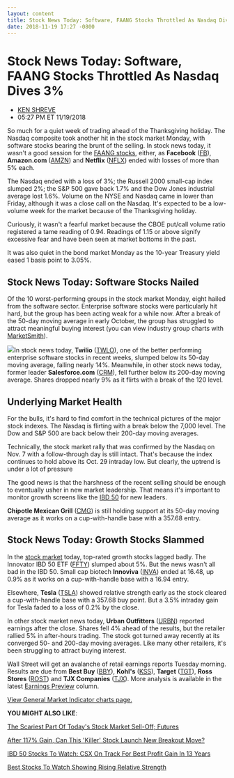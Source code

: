 ```yaml
---
layout: content
title: Stock News Today: Software, FAANG Stocks Throttled As Nasdaq Dives 3%
date: 2018-11-19 17:27 -0800
---
```



Stock News Today: Software, FAANG Stocks Throttled As Nasdaq Dives 3%
======================================================================




* [KEN SHREVE](https://www.investors.com/author/shrevek/ "Posts by KEN SHREVE")
* 05:27 PM ET 11/19/2018




So much for a quiet week of trading ahead of the Thanksgiving holiday. The Nasdaq composite took another hit in the stock market Monday, with software stocks bearing the brunt of the selling. In stock news today, it wasn't a good session for the [FAANG stocks](https://www.investors.com/news/technology/fang-stocks-news-quotes-facebook-amazon-netflix-google/), either, as **Facebook** ([FB](https://research.investors.com/quote.aspx?symbol=FB)), **Amazon.com** ([AMZN](https://research.investors.com/quote.aspx?symbol=AMZN)) and **Netflix** ([NFLX](https://research.investors.com/quote.aspx?symbol=NFLX)) ended with losses of more than 5% each.




The Nasdaq ended with a loss of 3%; the Russell 2000 small-cap index slumped 2%; the S&P 500 gave back 1.7% and the Dow Jones industrial average lost 1.6%. Volume on the NYSE and Nasdaq came in lower than Friday, although it was a close call on the Nasdaq. It's expected to be a low-volume week for the market because of the Thanksgiving holiday.


Curiously, it wasn't a fearful market because the CBOE put/call volume ratio registered a tame reading of 0.94. Readings of 1.15 or above signify excessive fear and have been seen at market bottoms in the past.


It was also quiet in the bond market Monday as the 10-year Treasury yield eased 1 basis point to 3.05%.


Stock News Today: Software Stocks Nailed
----------------------------------------


Of the 10 worst-performing groups in the stock market Monday, eight hailed from the software sector. Enterprise software stocks were particularly hit hard, but the group has been acting weak for a while now. After a break of the 50-day moving average in early October, the group has struggled to attract meaningful buying interest (you can view industry group charts with [MarketSmith](https://www.marketsmith.com)).


![](https://www.investors.com/wp-content/uploads/2018/11/MP-1-2-111918b-188x300.jpg)In stock news today, **Twilio** ([TWLO](https://research.investors.com/quote.aspx?symbol=TWLO)), one of the better performing enterprise software stocks in recent weeks, slumped below its 50-day moving average, falling nearly 14%. Meanwhile, in other stock news today, former leader **Salesforce.com** ([CRM](https://research.investors.com/quote.aspx?symbol=CRM)), fell further below its 200-day moving average. Shares dropped nearly 9% as it flirts with a break of the 120 level.


Underlying Market Health
------------------------


For the bulls, it's hard to find comfort in the technical pictures of the major stock indexes. The Nasdaq is flirting with a break below the 7,000 level. The Dow and S&P 500 are back below their 200-day moving averages.


Technically, the stock market rally that was confirmed by the Nasdaq on Nov. 7 with a follow-through day is still intact. That's because the index continues to hold above its Oct. 29 intraday low. But clearly, the uptrend is under a lot of pressure


The good news is that the harshness of the recent selling should be enough to eventually usher in new market leadership. That means it's important to monitor growth screens like the [IBD 50](https://research.investors.com/stock-lists/ibd-50/) for new leaders.


**Chipotle Mexican Grill** ([CMG](https://research.investors.com/quote.aspx?symbol=CMG)) is still holding support at its 50-day moving average as it works on a cup-with-handle base with a 357.68 entry.


Stock News Today: Growth Stocks Slammed
---------------------------------------


In the [stock market](https://www.investors.com/research/stock-market-data-dow-jones-sp-500-nasdaq-spdr-etfs/) today, top-rated growth stocks lagged badly. The Innovator IBD 50 ETF ([FFTY](https://research.investors.com/quote.aspx?symbol=FFTY)) slumped about 5%. But the news wasn't all bad in the IBD 50. Small cap biotech **Innoviva** ([INVA](https://research.investors.com/quote.aspx?symbol=INVA)) ended at 16.48, up 0.9% as it works on a cup-with-handle base with a 16.94 entry.


Elsewhere, **Tesla** ([TSLA](https://research.investors.com/quote.aspx?symbol=TSLA)) showed relative strength early as the stock cleared a cup-with-handle base with a 357.68 buy point. But a 3.5% intraday gain for Tesla faded to a loss of 0.2% by the close.


In other stock market news today, **Urban Outfitters** ([URBN](https://research.investors.com/quote.aspx?symbol=URBN)) reported earnings after the close. Shares fell 4% ahead of the results, but the retailer rallied 5% in after-hours trading. The stock got turned away recently at its converged 50- and 200-day moving averages. Like many other retailers, it's been struggling to attract buying interest.


Wall Street will get an avalanche of retail earnings reports Tuesday morning. Results are due from **Best Buy** ([BBY](https://research.investors.com/quote.aspx?symbol=BBY)), **Kohl's** ([KSS](https://research.investors.com/quote.aspx?symbol=KSS)), **Target** ([TGT](https://research.investors.com/quote.aspx?symbol=TGT)), **Ross Stores** ([ROST](https://research.investors.com/quote.aspx?symbol=ROST)) and **TJX Companies** ([TJX](https://research.investors.com/quote.aspx?symbol=TJX)). More analysis is available in the latest [Earnings Preview](https://www.investors.com/research/earnings-preview/options-trading-2/) column.


[View General Market Indicator charts page.](https://www.investors.com/wp-content/uploads/2018/11/IBD1911153151GMI.pdf)


**YOU MIGHT ALSO LIKE**:


[The Scariest Part Of Today's Stock Market Sell-Off; Futures](https://www.investors.com/market-trend/stock-market-today/dow-jones-futures-stock-market-fear-gauge-apple-stock/)


[After 117% Gain, Can This 'Killer' Stock Launch New Breakout Move?](https://www.investors.com/research/ibd-stock-analysis/pest-control-bedbugs-orkin-rollins-stocks-to-watch/)


[IBD 50 Stocks To Watch: CSX On Track For Best Profit Gain In 13 Years](https://www.investors.com/research/stocks-to-watch-csx/)


[Best Stocks To Watch Showing Rising Relative Strength](https://www.investors.com/research/best-stocks-rising-relative-strength/)




